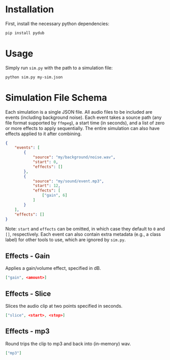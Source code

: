 # Installation

First, install the necessary python dependencies:

```sh
pip install pydub
```

# Usage

Simply run `sim.py` with the path to a simulation file:

```sh
python sim.py my-sim.json
```

# Simulation File Schema

Each simulation is a single JSON file.
All audio files to be included are events (including background noise).
Each event takes a source path (any file format supported by `ffmpeg`), a start time (in seconds), and a list of zero or more effects to apply sequentially.
The entire simulation can also have effects applied to it after combining.

```json
{
    "events": [
        {
            "source": "my/background/noise.wav",
            "start": 0,
            "effects": []
        },
        {
            "source": "my/sound/event.mp3",
            "start": 12,
            "effects": [
                ["gain", 6]
            ]
        }
    ],
    "effects": []
}
```

Note: `start` and `effects` can be omitted, in which case they default to `0` and `[]`, respectively.
Each event can also contain extra metadata (e.g., a class label) for other tools to use, which are ignored by `sim.py`.

## Effects - Gain

Applies a gain/volume effect, specified in dB.

```json
["gain", <amount>]
```

## Effects - Slice

Slices the audio clip at two points specified in seconds.

```json
["slice", <start>, <stop>]
```

## Effects - mp3

Round trips the clip to mp3 and back into (in-memory) wav.

```json
["mp3"]
```
